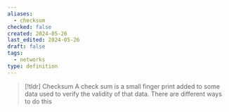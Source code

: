 ```yaml
---
aliases:
  - checksum
checked: false
created: 2024-05-26
last_edited: 2024-05-26
draft: false
tags:
  - networks
type: definition
---
```

>[!tldr] Checksum
> A check sum is a small finger print added to some data used to verify the validity of that data. There are different ways to do this 

